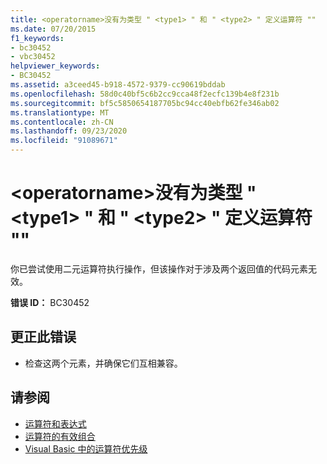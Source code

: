 ```yaml
---
title: <operatorname>没有为类型 " <type1> " 和 " <type2> " 定义运算符 ""
ms.date: 07/20/2015
f1_keywords:
- bc30452
- vbc30452
helpviewer_keywords:
- BC30452
ms.assetid: a3ceed45-b918-4572-9379-cc90619bddab
ms.openlocfilehash: 58d0c40bf5c6b2cc9cca48f2ecfc139b4e8f231b
ms.sourcegitcommit: bf5c5850654187705bc94cc40ebfb62fe346ab02
ms.translationtype: MT
ms.contentlocale: zh-CN
ms.lasthandoff: 09/23/2020
ms.locfileid: "91089671"
---
```

# <a name="operator-operatorname-is-not-defined-for-types-type1-and-type2"></a>\<operatorname>没有为类型 " \<type1> " 和 " \<type2> " 定义运算符 ""

你已尝试使用二元运算符执行操作，但该操作对于涉及两个返回值的代码元素无效。  
  
 **错误 ID：** BC30452  
  
## <a name="to-correct-this-error"></a>更正此错误  
  
- 检查这两个元素，并确保它们互相兼容。  
  
## <a name="see-also"></a>请参阅

- [运算符和表达式](../programming-guide/language-features/operators-and-expressions/index.md)
- [运算符的有效组合](../programming-guide/language-features/operators-and-expressions/efficient-combination-of-operators.md)
- [Visual Basic 中的运算符优先级](../language-reference/operators/operator-precedence.md)
